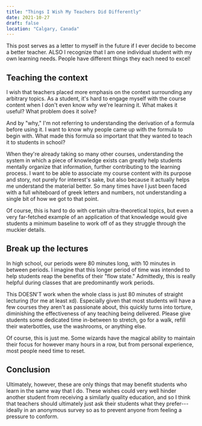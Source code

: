 ```yaml
---
title: "Things I Wish My Teachers Did Differently"
date: 2021-10-27
draft: false
location: "Calgary, Canada"
---
```


This post serves as a letter to myself in the future if I ever decide to become a better teacher. ALSO I recognize that I am one individual student with my own learning needs. People have different things they each need to excel!

## Teaching the context

I wish that teachers placed more emphasis on the context surrounding any arbitrary topics. As a student, it's hard to engage myself with the course content when I don't even know *why* we're learning it. What makes it useful? What problem does it solve?

And by "why," I'm not referring to understanding the derivation of a formula before using it. I want to know why people came up with the formula to begin with. What made this formula so important that they wanted to teach it to students in school? 

When they're already taking so many other courses, understanding the system in which a piece of knowledge exists can greatly help students mentally organize that information, further contributing to the learning process. I want to be able to associate my course content with its purpose and story, not purely for interest's sake, but also because it actually helps me understand the material better. So many times have I just been faced with a full whiteboard of greek letters and numbers, not understanding a single bit of how we got to that point.

Of course, this is hard to do with certain ultra-theoretical topics, but even a very far-fetched example of an application of that knowledge would give students a minimum baseline to work off of as they struggle through the muckier details.

## Break up the lectures

In high school, our periods were 80 minutes long, with 10 minutes in between periods. I imagine that this longer period of time was intended to help students reap the benefits of their "flow state." Admittedly, this is really helpful during classes that are predominantly work periods. 

This DOESN'T work when the whole class is just 80 minutes of straight lecturing (for me at least xd). Especially given that most students will have a few courses they aren't as passionate about, this quickly turns into torture, diminishing the effectiveness of any teaching being delivered. Please give students some dedicated time in-between to stretch, go for a walk, refill their waterbottles, use the washrooms, or anything else. 

Of course, this is just me. Some wizards have the magical ability to maintain their focus for however many hours in a row, but from personal experience, most people need time to reset.

## Conclusion

Ultimately, however, these are only things that may benefit students who learn in the same way that I do. These wishes could very well hinder another student from receiving a similarly quality education, and so I think that teachers should ultimately just ask their students what they prefer---ideally in an anonymous survey so as to prevent anyone from feeling a pressure to conform.
